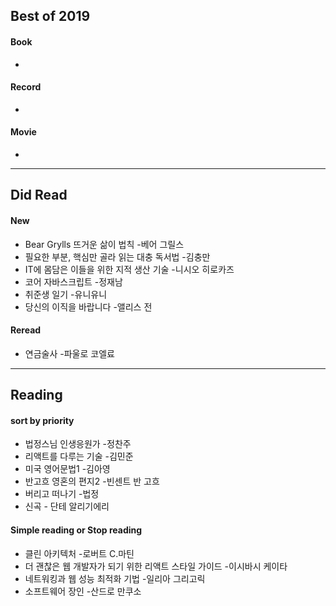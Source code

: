 ## Best of 2019
#### Book
- 

#### Record
- 

#### Movie
- 

---

## Did Read

#### New
- Bear Grylls 뜨거운 삶이 법칙 -베어 그릴스
- 필요한 부분, 핵심만 골라 읽는 대충 독서법 -김충만
- IT에 몸담은 이들을 위한 지적 생산 기술 -니시오 히로카즈
- 코어 자바스크립트 -정재남
- 취준생 일기 -유니유니
- 당신의 이직을 바랍니다 -앨리스 전

#### Reread
- 연금술사 -파울로 코엘료

---

## Reading

#### sort by priority
- 법정스님 인생응원가 -정찬주
- 리액트를 다루는 기술 -김민준
- 미국 영어문법1 -김아영
- 반고흐 영혼의 편지2 -빈센트 반 고흐
- 버리고 떠나기 -법정
- 신곡 - 단테 알리기에리

#### Simple reading or Stop reading  
- 클린 아키텍처 -로버트 C.마틴
- 더 괜찮은 웹 개발자가 되기 위한 리액트 스타일 가이드 -이시바시 케이타
- 네트워킹과 웹 성능 최적화 기법 -일리아 그리고릭
- 소프트웨어 장인 -산드로 만쿠소
